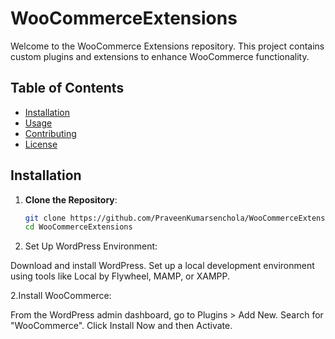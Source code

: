 # WooCommerceExtensions


Welcome to the WooCommerce Extensions repository. This project contains custom plugins and extensions to enhance WooCommerce functionality.

## Table of Contents
- [Installation](#installation)
- [Usage](#usage)
- [Contributing](#contributing)
- [License](#license)

## Installation

1. **Clone the Repository**:
   ```sh
   git clone https://github.com/PraveenKumarsenchola/WooCommerceExtensions.git
   cd WooCommerceExtensions

1. Set Up WordPress Environment:

Download and install WordPress.
Set up a local development environment using tools like Local by Flywheel, MAMP, or XAMPP.



2.Install WooCommerce:

From the WordPress admin dashboard, go to Plugins > Add New.
Search for "WooCommerce".
Click Install Now and then Activate.
